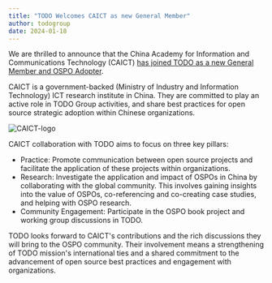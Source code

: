 ```yaml
---
title: "TODO Welcomes CAICT as new General Member"
author: todogroup
date: 2024-01-18
---
```


We are thrilled to announce that the China Academy for Information and Communications Technology (CAICT)
[has joined TODO as a new General Member and OSPO Adopter](https://landscape.todogroup.org/).

CAICT is a government-backed (Ministry of Industry and Information Technology) ICT research institute in China. They are committed 
to play an active role in TODO Group activities, and share best practices for open source strategic adoption within Chinese organizations.

![CAICT-logo](https://github.com/todogroup/todogroup.org/assets/43671777/7092dea9-107f-44a0-9a34-b740e6f03eaf)

CAICT collaboration with TODO aims to focus on three key pillars:

* Practice: Promote communication between open source projects and facilitate the application of these projects within organizations.
* Research: Investigate the application and impact of OSPOs in China by collaborating with the global community. This involves gaining insights
into the value of OSPOs, co-referencing and co-creating case studies, and helping with OSPO research.
* Community Engagement: Participate in the OSPO book project and working group discussions in TODO.
  
TODO looks forward to CAICT's contributions and the rich discussions they will bring to the OSPO community.
Their involvement means a strengthening of TODO mission's international ties and a shared commitment to the advancement 
of open source best practices and engagement with organizations.

